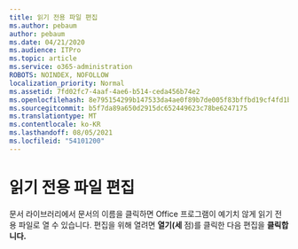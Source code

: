 ```yaml
---
title: 읽기 전용 파일 편집
ms.author: pebaum
author: pebaum
ms.date: 04/21/2020
ms.audience: ITPro
ms.topic: article
ms.service: o365-administration
ROBOTS: NOINDEX, NOFOLLOW
localization_priority: Normal
ms.assetid: 7fd02fc7-4aaf-4ae6-b514-ceda456b74e2
ms.openlocfilehash: 8e795154299b147533da4ae0f89b7de005f83bffbd19cf4fd1b03c0d16d5598c
ms.sourcegitcommit: b5f7da89a650d2915dc652449623c78be6247175
ms.translationtype: MT
ms.contentlocale: ko-KR
ms.lasthandoff: 08/05/2021
ms.locfileid: "54101200"
---
```

# <a name="edit-a-read-only-file"></a>읽기 전용 파일 편집

문서 라이브러리에서 문서의 이름을 클릭하면 Office 프로그램이 예기치 않게 읽기 전용 파일로 열 수 있습니다. 편집을 위해 열려면 **열기(세** 점)를 클릭한 다음 편집을 **클릭합니다.**
  

